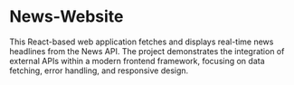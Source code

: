# News-Website
This React-based web application fetches and displays real-time news headlines from the News API. The project demonstrates the integration of external APIs within a modern frontend framework, focusing on data fetching, error handling, and responsive design.
